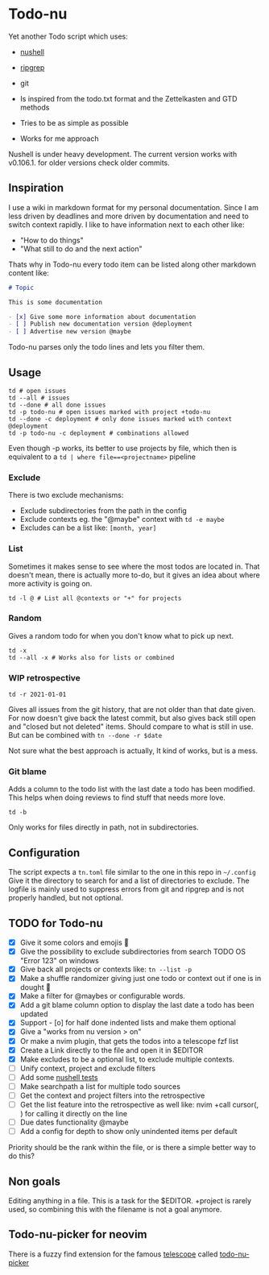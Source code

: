 # Todo-nu

Yet another Todo script which uses:

- [nushell](https://github.com/nushell/nushell)
- [ripgrep](https://github.com/BurntSushi/ripgrep)
- git

- Is inspired from the todo.txt format and the Zettelkasten and GTD methods
- Tries to be as simple as possible
- Works for me approach

Nushell is under heavy development.
The current version works with v0.106.1. for older versions check older commits.

## Inspiration

I use a wiki in markdown format for my personal documentation.
Since I am less driven by deadlines and more driven by documentation and need to switch context rapidly.
I like to have information next to each other like:

- "How to do things"
- "What still to do and the next action"

Thats why in Todo-nu every todo item can be listed along other markdown content like:

```md
# Topic

This is some documentation

- [x] Give some more information about documentation
- [ ] Publish new documentation version @deployment
- [ ] Advertise new version @maybe
```

Todo-nu parses only the todo lines and lets you filter them.

## Usage

```nushell
td # open issues
td --all # issues
td --done # all done issues
td -p todo-nu # open issues marked with project +todo-nu
td --done -c deployment # only done issues marked with context @deployment
td -p todo-nu -c deployment # combinations allowed
```

Even though -p works, its better to use projects by file,
which then is equivalent to a `td | where file==<projectname>` pipeline

### Exclude

There is two exclude mechanisms:

- Exclude subdirectories from the path in the config
- Exclude contexts eg. the "@maybe" context with `td -e maybe`
- Excludes can be a list like: `[month, year]`

### List

Sometimes it makes sense to see where the most todos are located in.
That doesn't mean, there is actually more to-do,
but it gives an idea about where more activity is going on.

```nushell
td -l @ # List all @contexts or "+" for projects
```

### Random

Gives a random todo for when you don't know what to pick up next.

```nushell
td -x
td --all -x # Works also for lists or combined
```

### WIP retrospective

```nushell
td -r 2021-01-01
```

Gives all issues from the git history,
that are not older than that date given.
For now doesn't give back the latest commit,
but also gives back still open and "closed but not deleted" items.
Should compare to what is still in use.
But can be combined with `tn --done -r $date`

Not sure what the best approach is actually,
It kind of works, but is a mess.

### Git blame

Adds a column to the todo list with the last date a todo has been modified.
This helps when doing reviews to find stuff that needs more love.

```nushell
td -b
```

Only works for files directly in path, not in subdirectories.

## Configuration

The script expects a `tn.toml` file similar to the one in this repo in `~/.config`
Give it the directory to search for and a list of directories to exclude.
The logfile is mainly used to suppress errors from git and ripgrep and is not properly handled,
but not optional.

## TODO for Todo-nu

- [x] Give it some colors and emojis 🤡
- [x] Give the possibility to exclude subdirectories from search TODO OS "Error 123" on windows
- [x] Give back all projects or contexts like: `tn --list -p`
- [x] Make a shuffle randomizer giving just one todo or context out if one is in dought 
- [x] Make a filter for @maybes or configurable words.
- [x] Add a git blame column option to display the last date a todo has been updated
- [x] Support - [o] for half done indented lists and make them optional
- [x] Give a "works from nu version > on"
- [x] Or make a nvim plugin, that gets the todos into a telescope fzf list
- [x] Create a Link directly to the file and open it in $EDITOR
- [x] Make excludes to be a optional list, to exclude multiple contexts.
- [ ] Unify context, project and exclude filters
- [ ] Add some [nushell tests](http://www.nushell.sh/book/testing.html)
- [ ] Make searchpath a list for multiple todo sources
- [ ] Get the context and project filters into the retrospective
- [ ] Get the list feature into the retrospective as well
      like: nvim +call cursor(<LINE>, <COLUMN>) for calling it directly on the line
- [ ] Due dates functionality @maybe
- [ ] Add a config for depth to show only unindented items per default

Priority should be the rank within the file,
or is there a simple better way to do this?

## Non goals

Editing anything in a file. This is a task for the $EDITOR.
+project is rarely used, so combining this with the filename is not a goal anymore.

## Todo-nu-picker for neovim

There is a fuzzy find extension for the famous [telescope](https://github.com/nvim-telescope/telescope.nvim) called [todo-nu-picker](https://github.com/petrisch/todo-nu-picker.nvim)
